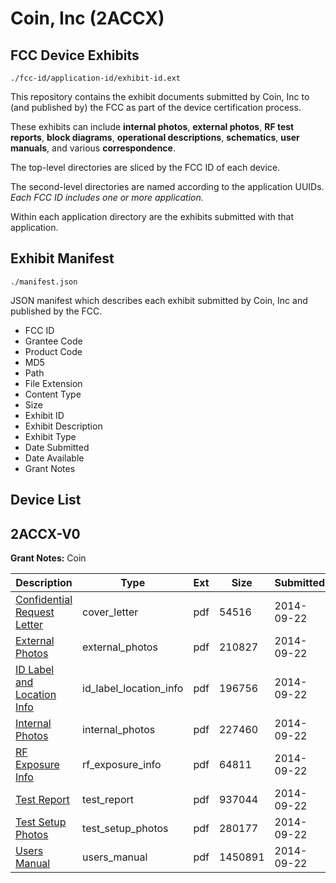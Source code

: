 # Coin, Inc (2ACCX)
## FCC Device Exhibits

```
./fcc-id/application-id/exhibit-id.ext
```

This repository contains the exhibit documents submitted by Coin, Inc to (and published by) the FCC as part of the device certification process.

These exhibits can include **internal photos**, **external photos**, **RF test reports**, **block diagrams**, **operational descriptions**, **schematics**, **user manuals**, and various **correspondence**.

The top-level directories are sliced by the FCC ID of each device.

The second-level directories are named according to the application UUIDs. *Each FCC ID includes one or more application.*

Within each application directory are the exhibits submitted with that application. 

## Exhibit Manifest

```
./manifest.json
```

JSON manifest which describes each exhibit submitted by Coin, Inc and published by the FCC.

- FCC ID
- Grantee Code
- Product Code
- MD5
- Path
- File Extension
- Content Type
- Size
- Exhibit ID
- Exhibit Description
- Exhibit Type
- Date Submitted
- Date Available
- Grant Notes

## Device List
## 2ACCX-V0
**Grant Notes:** Coin

| Description | Type | Ext | Size | Submitted | Available |
| ----------- | ---- | --- | ---- | --------- | --------- |
| [Confidential Request Letter](2ACCX-V0/bf2f2307646e70cf82efff225529a1b2/2397349.pdf) | cover_letter | pdf | 54516 | 2014-09-22 | 2014-09-22 |
| [External Photos](2ACCX-V0/bf2f2307646e70cf82efff225529a1b2/2397351.pdf) | external_photos | pdf | 210827 | 2014-09-22 | 2014-09-22 |
| [ID Label and Location Info](2ACCX-V0/bf2f2307646e70cf82efff225529a1b2/2397352.pdf) | id_label_location_info | pdf | 196756 | 2014-09-22 | 2014-09-22 |
| [Internal Photos](2ACCX-V0/bf2f2307646e70cf82efff225529a1b2/2397353.pdf) | internal_photos | pdf | 227460 | 2014-09-22 | 2014-09-22 |
| [RF Exposure Info](2ACCX-V0/bf2f2307646e70cf82efff225529a1b2/2397355.pdf) | rf_exposure_info | pdf | 64811 | 2014-09-22 | 2014-09-22 |
| [Test Report](2ACCX-V0/bf2f2307646e70cf82efff225529a1b2/2397357.pdf) | test_report | pdf | 937044 | 2014-09-22 | 2014-09-22 |
| [Test Setup Photos](2ACCX-V0/bf2f2307646e70cf82efff225529a1b2/2397358.pdf) | test_setup_photos | pdf | 280177 | 2014-09-22 | 2014-09-22 |
| [Users Manual](2ACCX-V0/bf2f2307646e70cf82efff225529a1b2/2397359.pdf) | users_manual | pdf | 1450891 | 2014-09-22 | 2014-09-22 |
